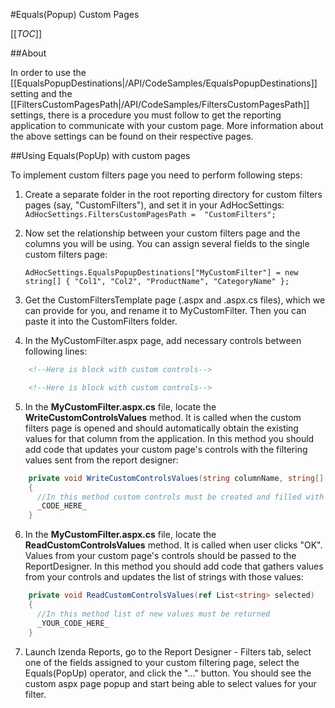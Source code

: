 #Equals(Popup) Custom Pages

[[_TOC_]]

##About

In order to use the [[EqualsPopupDestinations|/API/CodeSamples/EqualsPopupDestinations]] setting and the [[FiltersCustomPagesPath|/API/CodeSamples/FiltersCustomPagesPath]] settings, there is a procedure you must follow to get the reporting application to communicate with your custom page. More information about the above settings can be found on their respective pages.

##Using Equals(PopUp) with custom pages

To implement custom filters page you need to perform following steps:

1. Create a separate folder in the root reporting directory for custom filters pages (say, "CustomFilters"), and set it in your AdHocSettings:
    `AdHocSettings.FiltersCustomPagesPath =  "CustomFilters";`

2. Now set the relationship between your custom filters page and the columns you will be using. You can assign several fields to the single custom filters page:

    `AdHocSettings.EqualsPopupDestinations["MyCustomFilter"] = new string[] { "Col1", "Col2", "ProductName", "CategoryName" };`

3. Get the CustomFiltersTemplate page (.aspx and .aspx.cs files), which we can provide for you, and rename it to MyCustomFilter. Then you can paste it into the CustomFilters folder.
4. In the MyCustomFilter.aspx page, add necessary controls between following lines:
```html
    <!--Here is block with custom controls-->

    <!--Here is block with custom controls-->
```
5. In the **MyCustomFilter.aspx.cs** file, locate the **WriteCustomControlsValues** method. It is called when the custom filters page is opened and should automatically obtain the existing values for that column from the application. In this method you should add code that updates your custom page's controls with the filtering values sent from the report designer:
```csharp
    private void WriteCustomControlsValues(string columnName, string[] oldValues)
    {
      //In this method custom controls must be created and filled with old values
      _CODE_HERE_
    }
```
6. In the **MyCustomFilter.aspx.cs** file, locate the **ReadCustomControlsValues** method. It is called when user clicks "OK". Values from your custom page's controls should be passed to the ReportDesigner. In this method you should add code that gathers values from your controls and updates the list of strings with those values:
```csharp
    private void ReadCustomControlsValues(ref List<string> selected)
    {
	  //In this method list of new values must be returned
      _YOUR_CODE_HERE_
    }
```
7. Launch Izenda Reports, go to the Report Designer - Filters tab, select one of the fields assigned to your custom filtering page, select the Equals(PopUp) operator, and click the "..." button. You should see the custom aspx page popup and start being able to select values for your filter.